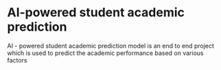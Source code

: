 # AI-powered student academic prediction
AI - powered student academic prediction model is an end to end project which is used to predict the academic performance based on various factors
